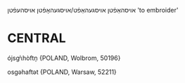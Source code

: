אויסהאַפֿטן
אויסגעהאַפֿט/אויסגעהאָפֿטן
אויסהעפֿטן
'to embroider'

CENTRAL
========

ójsgʲɩhòftn̩ {POLAND, Wolbrom, 50196}

osgəhaftət {POLAND, Warsaw, 52211}